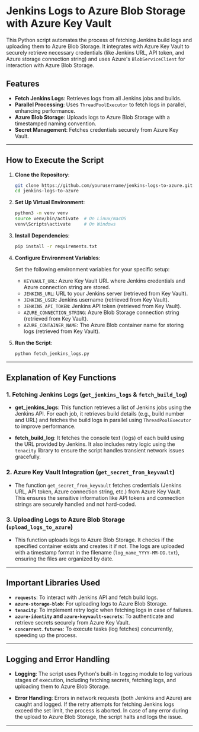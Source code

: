# Jenkins Logs to Azure Blob Storage with Azure Key Vault

This Python script automates the process of fetching Jenkins build logs and uploading them to Azure Blob Storage. It integrates with Azure Key Vault to securely retrieve necessary credentials (like Jenkins URL, API token, and Azure storage connection string) and uses Azure's `BlobServiceClient` for interaction with Azure Blob Storage.

## Features
- **Fetch Jenkins Logs**: Retrieves logs from all Jenkins jobs and builds.
- **Parallel Processing**: Uses `ThreadPoolExecutor` to fetch logs in parallel, enhancing performance.
- **Azure Blob Storage**: Uploads logs to Azure Blob Storage with a timestamped naming convention.
- **Secret Management**: Fetches credentials securely from Azure Key Vault.

---

## How to Execute the Script

1. **Clone the Repository**:

    ```bash
    git clone https://github.com/yourusername/jenkins-logs-to-azure.git
    cd jenkins-logs-to-azure
    ```

2. **Set Up Virtual Environment**:

    ```bash
    python3 -m venv venv
    source venv/bin/activate  # On Linux/macOS
    venv\Scripts\activate     # On Windows
    ```

3. **Install Dependencies**:

    ```bash
    pip install -r requirements.txt
    ```

4. **Configure Environment Variables**:
   
   Set the following environment variables for your specific setup:
   - `KEYVAULT_URL`: Azure Key Vault URL where Jenkins credentials and Azure connection string are stored.
   - `JENKINS_URL`: URL to your Jenkins server (retrieved from Key Vault).
   - `JENKINS_USER`: Jenkins username (retrieved from Key Vault).
   - `JENKINS_API_TOKEN`: Jenkins API token (retrieved from Key Vault).
   - `AZURE_CONNECTION_STRING`: Azure Blob Storage connection string (retrieved from Key Vault).
   - `AZURE_CONTAINER_NAME`: The Azure Blob container name for storing logs (retrieved from Key Vault).

5. **Run the Script**:

    ```bash
    python fetch_jenkins_logs.py
    ```

---

## Explanation of Key Functions

### 1. **Fetching Jenkins Logs (`get_jenkins_logs` & `fetch_build_log`)**

- **get_jenkins_logs**: This function retrieves a list of Jenkins jobs using the Jenkins API. For each job, it retrieves build details (e.g., build number and URL) and fetches the build logs in parallel using `ThreadPoolExecutor` to improve performance.
  
- **fetch_build_log**: It fetches the console text (logs) of each build using the URL provided by Jenkins. It also includes retry logic using the `tenacity` library to ensure the script handles transient network issues gracefully.

### 2. **Azure Key Vault Integration (`get_secret_from_keyvault`)**

- The function `get_secret_from_keyvault` fetches credentials (Jenkins URL, API token, Azure connection string, etc.) from Azure Key Vault. This ensures the sensitive information like API tokens and connection strings are securely handled and not hard-coded.

### 3. **Uploading Logs to Azure Blob Storage (`upload_logs_to_azure`)**

- This function uploads logs to Azure Blob Storage. It checks if the specified container exists and creates it if not. The logs are uploaded with a timestamp format in the filename (`log_name_YYYY-MM-DD.txt`), ensuring the files are organized by date.

---

## Important Libraries Used

- **`requests`**: To interact with Jenkins API and fetch build logs.
- **`azure-storage-blob`**: For uploading logs to Azure Blob Storage.
- **`tenacity`**: To implement retry logic when fetching logs in case of failures.
- **`azure-identity` and `azure-keyvault-secrets`**: To authenticate and retrieve secrets securely from Azure Key Vault.
- **`concurrent.futures`**: To execute tasks (log fetches) concurrently, speeding up the process.

---

## Logging and Error Handling

- **Logging**: The script uses Python's built-in `logging` module to log various stages of execution, including fetching secrets, fetching logs, and uploading them to Azure Blob Storage.
  
- **Error Handling**: Errors in network requests (both Jenkins and Azure) are caught and logged. If the retry attempts for fetching Jenkins logs exceed the set limit, the process is aborted. In case of any error during the upload to Azure Blob Storage, the script halts and logs the issue.

---


